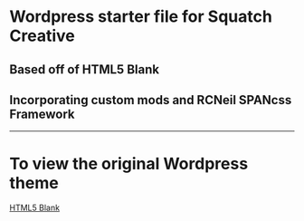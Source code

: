 # Wordpress starter file for Squatch Creative
## Based off of HTML5 Blank
## Incorporating custom mods and RCNeil SPANcss Framework

***

# To view the original Wordpress theme 
[HTML5 Blank](http://html5blank.com)

